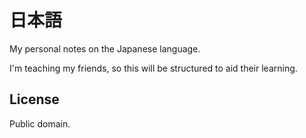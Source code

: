 日本語
======
My personal notes on the Japanese language. 

I'm teaching my friends, so this will be structured to aid their learning.

License
-------
Public domain.


